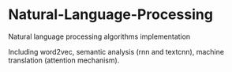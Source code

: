 # Natural-Language-Processing
Natural language processing algorithms implementation

Including word2vec, semantic analysis (rnn and textcnn), machine translation (attention mechanism).
